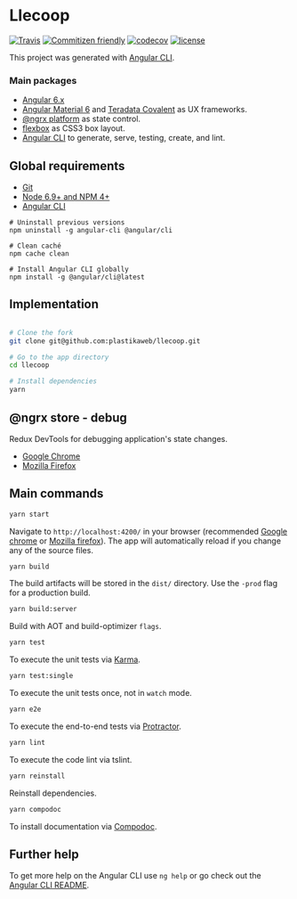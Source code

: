 # Llecoop

[![Travis](https://img.shields.io/travis/plastikaweb/llecoop.svg)](https://travis-ci.org/plastikaweb/llecoop)
[![Commitizen friendly](https://img.shields.io/badge/commitizen-friendly-brightgreen.svg)](http://commitizen.github.io/cz-cli/)
[![codecov](https://codecov.io/gh/plastikaweb/llecoop/branch/master/graph/badge.svg)](https://codecov.io/gh/plastikaweb/llecoop)
[![license](https://img.shields.io/github/license/mashape/apistatus.svg)](https://choosealicense.com/licenses/mit/)

This project was generated with [Angular CLI](https://github.com/angular/angular-cli).

### Main packages
- [Angular 6.x](https://angular.io/)
- [Angular Material 6](https://github.com/angular/material2) and [Teradata Covalent](https://teradata.github.io/covalent/#/) as UX frameworks.
- [@ngrx platform](https://github.com/ngrx/platform) as state control.
- [flexbox](https://www.w3.org/TR/css-flexbox-1) as CSS3 box layout.
- [Angular CLI](https://github.com/angular/angular-cli) to generate, serve, testing, create, and lint.

## Global requirements
- [Git](http://git-scm.com/)
- [Node 6.9+ and NPM 4+](http://nodejs.org/)
- [Angular CLI](https://cli.angular.io/)

```shell
# Uninstall previous versions
npm uninstall -g angular-cli @angular/cli

# Clean caché
npm cache clean

# Install Angular CLI globally
npm install -g @angular/cli@latest
```


## Implementation
```sh

# Clone the fork
git clone git@github.com:plastikaweb/llecoop.git

# Go to the app directory
cd llecoop

# Install dependencies
yarn
```


## @ngrx store - debug
Redux DevTools for debugging application's state changes.
- [Google Chrome](https://chrome.google.com/webstore/detail/redux-devtools/lmhkpmbekcpmknklioeibfkpmmfibljd)
- [Mozilla Firefox](https://addons.mozilla.org/es/firefox/addon/remotedev/)


## Main commands
```sh
yarn start
```
Navigate to `http://localhost:4200/` in your browser (recommended [Google chrome](https://www.google.com/chrome/browser/desktop/index.html) or [Mozilla firefox](https://www.mozilla.org/firefox/new/)). The app will automatically reload if you change any of the source files.

```sh
yarn build
```
The build artifacts will be stored in the `dist/` directory. Use the `-prod` flag for a production build.

```sh
yarn build:server
```
Build with AOT and build-optimizer `flags`.

```sh
yarn test
```
To execute the unit tests via [Karma](https://karma-runner.github.io).

```sh
yarn test:single
```
To execute the unit tests once, not in `watch` mode.

```sh
yarn e2e
```
To execute the end-to-end tests via [Protractor](http://www.protractortest.org/).

```sh
yarn lint
```
To execute the code lint via tslint.

```sh
yarn reinstall
```
Reinstall dependencies.

```sh
yarn compodoc
```
To install documentation via [Compodoc](https://github.com/compodoc/compodoc).

## Further help

To get more help on the Angular CLI use `ng help` or go check out the [Angular CLI README](https://github.com/angular/angular-cli/blob/master/README.md).
